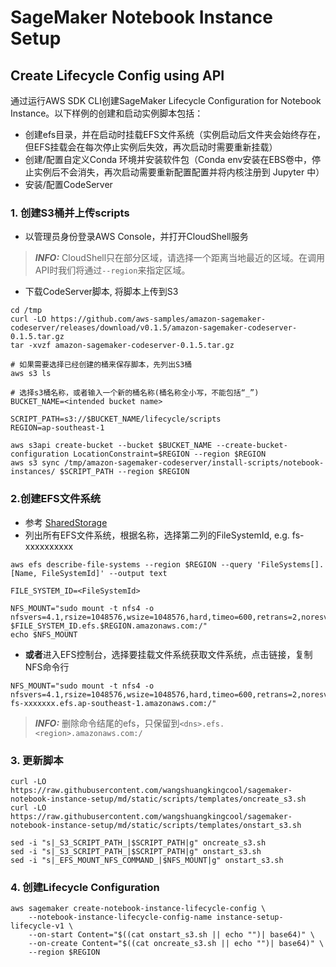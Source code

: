 # SageMaker Notebook Instance Setup

## Create Lifecycle Config using API

通过运行AWS SDK CLI创建SageMaker Lifecycle Configuration for Notebook Instance。以下样例的创建和启动实例脚本包括：
* 创建efs目录，并在启动时挂载EFS文件系统（实例启动后文件夹会始终存在，但EFS挂载会在每次停止实例后失效，再次启动时需要重新挂载）
* 创建/配置自定义Conda 环境并安装软件包（Conda env安装在EBS卷中，停止实例后不会消失，再次启动需要重新配置配置并将内核注册到 Jupyter 中）
* 安装/配置CodeServer

### 1. 创建S3桶并上传scripts
* 以管理员身份登录AWS Console，并打开CloudShell服务
> **_INFO:_** CloudShell只在部分区域，请选择一个距离当地最近的区域。在调用API时我们将通过`--region`来指定区域。
* 下载CodeServer脚本, 将脚本上传到S3

```
cd /tmp
curl -LO https://github.com/aws-samples/amazon-sagemaker-codeserver/releases/download/v0.1.5/amazon-sagemaker-codeserver-0.1.5.tar.gz
tar -xvzf amazon-sagemaker-codeserver-0.1.5.tar.gz
```
```
# 如果需要选择已经创建的桶来保存脚本，先列出S3桶
aws s3 ls
```
```
# 选择s3桶名称，或者输入一个新的桶名称(桶名称全小写，不能包括“_”)
BUCKET_NAME=<intended bucket name>
```
```
SCRIPT_PATH=s3://$BUCKET_NAME/lifecycle/scripts
REGION=ap-southeast-1

aws s3api create-bucket --bucket $BUCKET_NAME --create-bucket-configuration LocationConstraint=$REGION --region $REGION
aws s3 sync /tmp/amazon-sagemaker-codeserver/install-scripts/notebook-instances/ $SCRIPT_PATH --region $REGION
```

### 2.创建EFS文件系统

* 参考 [SharedStorage](/SharedStorage.md)
* 列出所有EFS文件系统，根据名称，选择第二列的FileSystemId, e.g. fs-xxxxxxxxxx
```
aws efs describe-file-systems --region $REGION --query 'FileSystems[].[Name, FileSystemId]' --output text
```
```
FILE_SYSTEM_ID=<FileSystemId>
```
```
NFS_MOUNT="sudo mount -t nfs4 -o nfsvers=4.1,rsize=1048576,wsize=1048576,hard,timeo=600,retrans=2,noresvport $FILE_SYSTEM_ID.efs.$REGION.amazonaws.com:/"
echo $NFS_MOUNT
```
* **或者**进入EFS控制台，选择要挂载文件系统获取文件系统，点击链接，复制NFS命令行

```
NFS_MOUNT="sudo mount -t nfs4 -o nfsvers=4.1,rsize=1048576,wsize=1048576,hard,timeo=600,retrans=2,noresvport fs-xxxxxxx.efs.ap-southeast-1.amazonaws.com:/"
```
> **_INFO:_** 删除命令结尾的efs，只保留到`<dns>.efs.<region>.amazonaws.com:/`

### 3. 更新脚本

```
curl -LO https://raw.githubusercontent.com/wangshuangkingcool/sagemaker-notebook-instance-setup/md/static/scripts/templates/oncreate_s3.sh
curl -LO https://raw.githubusercontent.com/wangshuangkingcool/sagemaker-notebook-instance-setup/md/static/scripts/templates/onstart_s3.sh

sed -i "s|_S3_SCRIPT_PATH_|$SCRIPT_PATH|g" oncreate_s3.sh
sed -i "s|_S3_SCRIPT_PATH_|$SCRIPT_PATH|g" onstart_s3.sh
sed -i "s|_EFS_MOUNT_NFS_COMMAND_|$NFS_MOUNT|g" onstart_s3.sh
```

### 4. 创建Lifecycle Configuration
```
aws sagemaker create-notebook-instance-lifecycle-config \
    --notebook-instance-lifecycle-config-name instance-setup-lifecycle-v1 \
    --on-start Content="$((cat onstart_s3.sh || echo "")| base64)" \
    --on-create Content="$((cat oncreate_s3.sh || echo "")| base64)" \
    --region $REGION
```